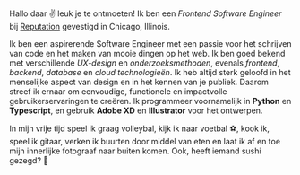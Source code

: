 Hallo daar ✌️ leuk je te ontmoeten! Ik ben een _Frontend Software Engineer_ bij [Reputation](https://reputation.com/) gevestigd in Chicago, Illinois.

Ik ben een aspirerende Software Engineer met een passie voor het schrijven van code en het maken van mooie dingen op het web. Ik ben goed bekend met verschillende *UX-design* en *onderzoeksmethoden*, evenals *frontend*, *backend*, *database* en *cloud technologieën*. Ik heb altijd sterk geloofd in het menselijke aspect van design en in het kennen van je publiek. Daarom streef ik ernaar om eenvoudige, functionele en impactvolle gebruikerservaringen te creëren. Ik programmeer voornamelijk in **Python** en **Typescript**, en gebruik **Adobe XD** en **Illustrator** voor het ontwerpen.

In mijn vrije tijd speel ik graag volleybal, kijk ik naar voetbal ⚽, kook ik, speel ik gitaar, verken ik buurten door middel van eten en laat ik af en toe mijn innerlijke fotograaf naar buiten komen. Ook, heeft iemand sushi gezegd? 🍣
